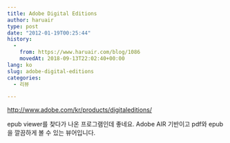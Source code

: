 ```yaml
---
title: Adobe Digital Editions
author: haruair
type: post
date: "2012-01-19T00:25:44"
history:
  - 
    from: https://www.haruair.com/blog/1086
    movedAt: 2018-09-13T22:02:40+00:00
lang: ko
slug: adobe-digital-editions
categories:
  - 리뷰

---
```

<http://www.adobe.com/kr/products/digitaleditions/>

epub viewer를 찾다가 나온 프로그램인데 좋네요. Adobe AIR 기반이고 pdf와 epub을 깔끔하게 볼 수 있는 뷰어입니다.